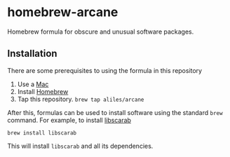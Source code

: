 homebrew-arcane
===============

Homebrew formula for obscure and unusual software packages.

Installation
------------

There are some prerequisites to using the formula in this repository

1. Use a [Mac](https://www.apple.com/mac/)
2. Install [Homebrew](http://brew.sh)
3. Tap this repository. ```brew tap aliles/arcane```

After this, formulas can be used to install software using the standard ```brew``` command.
For example, to install [libscarab](https://hcrypt.com/scarab-library/)

```
brew install libscarab
```

This will install ```libscarab``` and all its dependencies.
